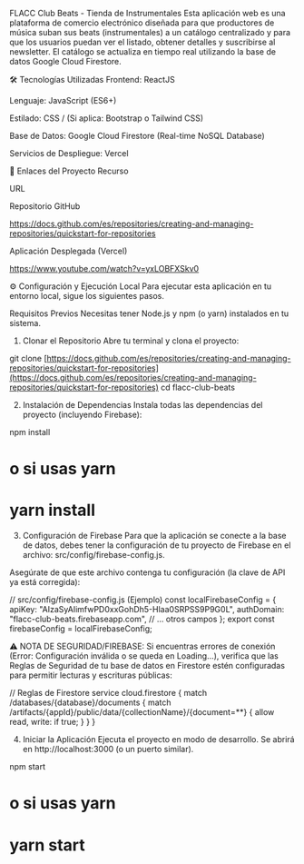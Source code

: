 FLACC Club Beats - Tienda de Instrumentales
Esta aplicación web es una plataforma de comercio electrónico diseñada para que productores de música suban sus beats (instrumentales) a un catálogo centralizado y para que los usuarios puedan ver el listado, obtener detalles y suscribirse al newsletter. El catálogo se actualiza en tiempo real utilizando la base de datos Google Cloud Firestore.

🛠️ Tecnologías Utilizadas
Frontend: ReactJS

Lenguaje: JavaScript (ES6+)

Estilado: CSS / (Si aplica: Bootstrap o Tailwind CSS)

Base de Datos: Google Cloud Firestore (Real-time NoSQL Database)

Servicios de Despliegue: Vercel

🔗 Enlaces del Proyecto
Recurso

URL

Repositorio GitHub

https://docs.github.com/es/repositories/creating-and-managing-repositories/quickstart-for-repositories

Aplicación Desplegada (Vercel)

https://www.youtube.com/watch?v=yxLOBFXSkv0

⚙️ Configuración y Ejecución Local
Para ejecutar esta aplicación en tu entorno local, sigue los siguientes pasos.

Requisitos Previos
Necesitas tener Node.js y npm (o yarn) instalados en tu sistema.

1. Clonar el Repositorio
Abre tu terminal y clona el proyecto:

git clone [https://docs.github.com/es/repositories/creating-and-managing-repositories/quickstart-for-repositories](https://docs.github.com/es/repositories/creating-and-managing-repositories/quickstart-for-repositories)
cd flacc-club-beats

2. Instalación de Dependencias
Instala todas las dependencias del proyecto (incluyendo Firebase):

npm install
# o si usas yarn
# yarn install

3. Configuración de Firebase
Para que la aplicación se conecte a la base de datos, debes tener la configuración de tu proyecto de Firebase en el archivo: src/config/firebase-config.js.

Asegúrate de que este archivo contenga tu configuración (la clave de API ya está corregida):

// src/config/firebase-config.js (Ejemplo)
const localFirebaseConfig = {
    apiKey: "AIzaSyAIimfwPD0xxGohDh5-Hlaa0SRPSS9P9G0L", 
    authDomain: "flacc-club-beats.firebaseapp.com",
    // ... otros campos
};
export const firebaseConfig = localFirebaseConfig;

⚠️ NOTA DE SEGURIDAD/FIREBASE: Si encuentras errores de conexión (Error: Configuración inválida o se queda en Loading...), verifica que las Reglas de Seguridad de tu base de datos en Firestore estén configuradas para permitir lecturas y escrituras públicas:

// Reglas de Firestore
service cloud.firestore {
  match /databases/{database}/documents {
    match /artifacts/{appId}/public/data/{collectionName}/{document=**} {
      allow read, write: if true;
    }
  }
}

4. Iniciar la Aplicación
Ejecuta el proyecto en modo de desarrollo. Se abrirá en http://localhost:3000 (o un puerto similar).

npm start
# o si usas yarn
# yarn start